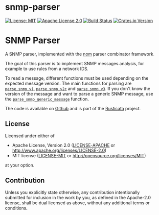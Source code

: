 # snmp-parser

[![License: MIT](https://img.shields.io/badge/License-MIT-yellow.svg)](./LICENSE-MIT)
[![Apache License 2.0](https://img.shields.io/badge/License-Apache%202.0-blue.svg)](./LICENSE-APACHE)
[![Build Status](https://travis-ci.org/rusticata/snmp-parser.svg?branch=master)](https://travis-ci.org/rusticata/snmp-parser)
[![Crates.io Version](https://img.shields.io/crates/v/snmp-parser.svg)](https://crates.io/crates/snmp-parser)

<!-- cargo-sync-readme start -->

# SNMP Parser

A SNMP parser, implemented with the [nom](https://github.com/Geal/nom)
parser combinator framework.

The goal of this parser is to implement SNMP messages analysis, for example
to use rules from a network IDS.

To read a message, different functions must be used depending on the expected message
version. The main functions for parsing are [`parse_snmp_v1`](snmp/fn.parse_snmp_v1.html),
[`parse_snmp_v2c`](snmp/fn.parse_snmp_v2c.html) and
[`parse_snmp_v3`](snmpv3/fn.parse_snmp_v3.html).
If you don't know the version of the message and want to parse a generic SNMP message,
use the [`parse_snmp_generic_message`](fn.parse_snmp_generic_message.html) function.

The code is available on [Github](https://github.com/rusticata/snmp-parser)
and is part of the [Rusticata](https://github.com/rusticata) project.

<!-- cargo-sync-readme end -->

## License

Licensed under either of

 * Apache License, Version 2.0
   ([LICENSE-APACHE](LICENSE-APACHE) or http://www.apache.org/licenses/LICENSE-2.0)
 * MIT license
   ([LICENSE-MIT](LICENSE-MIT) or http://opensource.org/licenses/MIT)

at your option.

## Contribution

Unless you explicitly state otherwise, any contribution intentionally submitted
for inclusion in the work by you, as defined in the Apache-2.0 license, shall be
dual licensed as above, without any additional terms or conditions.
